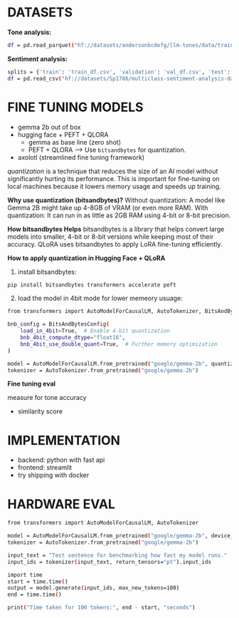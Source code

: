 # DATASETS
__Tone analysis:__

```bash
df = pd.read_parquet("hf://datasets/andersonbcdefg/llm-tones/data/train-00000-of-00001.parquet")
```
__Sentiment analysis:__ 

```bash
splits = {'train': 'train_df.csv', 'validation': 'val_df.csv', 'test': 'test_df.csv'}
df = pd.read_csv("hf://datasets/Sp1786/multiclass-sentiment-analysis-dataset/" + splits["train"])
```

# FINE TUNING MODELS
- gemma 2b out of box
- hugging face + PEFT + QLORA
    - gemma as base line (zero shot)
    - PEFT + QLORA --> Use `bitsandbytes` for quantization.
- axolotl (streamlined fine tuning framework)

_quantization_ is a technique that reduces the size of an AI model without significantly hurting its performance. This is important for fine-tuning on local machines because it lowers memory usage and speeds up training.

__Why use quantization (bitsandbytes)?__
Without quantization: A model like Gemma 2B might take up 4-8GB of VRAM (or even more RAM).
With quantization: It can run in as little as 2GB RAM using 4-bit or 8-bit precision.

__How bitsandbytes Helps__
bitsandbytes is a library that helps convert large models into smaller, 4-bit or 8-bit versions while keeping most of their accuracy.
QLoRA uses bitsandbytes to apply LoRA fine-tuning efficiently.

__How to apply quantization in Hugging Face + QLoRA__

1. install bitsandbytes:

```bash
pip install bitsandbytes transformers accelerate peft
```

2. load the model in 4bit mode for lower memeory usuage:
```bash
from transformers import AutoModelForCausalLM, AutoTokenizer, BitsAndBytesConfig

bnb_config = BitsAndBytesConfig(
    load_in_4bit=True,  # Enable 4-bit quantization
    bnb_4bit_compute_dtype="float16",  
    bnb_4bit_use_double_quant=True,  # Further memory optimization
)

model = AutoModelForCausalLM.from_pretrained("google/gemma-2b", quantization_config=bnb_config)
tokenizer = AutoTokenizer.from_pretrained("google/gemma-2b")
```

__Fine tuning eval__

measure for tone accuracy
- similarity score

# IMPLEMENTATION
- backend: python with fast api 
- frontend: streamlit 
- try shipping with docker

# HARDWARE EVAL
```bash
from transformers import AutoModelForCausalLM, AutoTokenizer

model = AutoModelForCausalLM.from_pretrained("google/gemma-2b", device_map="auto")
tokenizer = AutoTokenizer.from_pretrained("google/gemma-2b")

input_text = "Test sentence for benchmarking how fast my model runs."
input_ids = tokenizer(input_text, return_tensors="pt").input_ids

import time
start = time.time()
output = model.generate(input_ids, max_new_tokens=100)
end = time.time()

print("Time taken for 100 tokens:", end - start, "seconds")
```